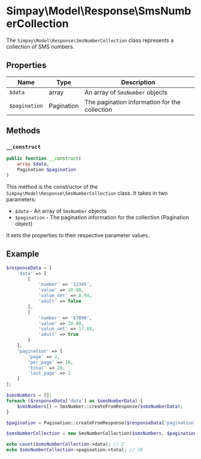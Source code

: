 # Simpay\Model\Response\SmsNumberCollection

The `Simpay\Model\Response\SmsNumberCollection` class represents a collection of SMS numbers.

## Properties

| Name | Type | Description |
|------|------|-------------|
| `$data` | array | An array of `SmsNumber` objects |
| `$pagination` | Pagination | The pagination information for the collection |

## Methods

### `__construct`

```php
public function __construct(
    array $data,
    Pagination $pagination
)
```

This method is the constructor of the `Simpay\Model\Response\SmsNumberCollection` class. It takes in two parameters:

* `$data` - An array of `SmsNumber` objects
* `$pagination` - The pagination information for the collection (Pagination object)

It sets the properties to their respective parameter values.

## Example

```php
$responseData = [
    'data' => [
        [
            'number' => '12345',
            'value' => 10.00,
            'value_net' => 8.94,
            'adult' => false
        ],
        [
            'number' => '67890',
            'value' => 20.00,
            'value_net' => 17.88,
            'adult' => true
        ]
    ],
    'pagination' => [
        'page' => 2,
        'per_page' => 10,
        'total' => 20,
        'last_page' => 2
    ]
];

$smsNumbers = [];
foreach ($responseData['data'] as $smsNumberData) {
    $smsNumbers[] = SmsNumber::createFromResponse($smsNumberData);
}

$pagination = Pagination::createFromResponse($responseData['pagination']);

$smsNumberCollection = new SmsNumberCollection($smsNumbers, $pagination);

echo count($smsNumberCollection->data); // 2
echo $smsNumberCollection->pagination->total; // 20
```